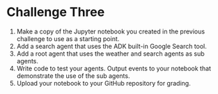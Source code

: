 # Challenge Three
1. Make a copy of the Jupyter notebook you created in the previous challenge to use as a
starting point.
2. Add a search agent that uses the ADK built-in Google Search tool.
3. Add a root agent that uses the weather and search agents as sub agents.
4. Write code to test your agents. Output events to your notebook that demonstrate the use
of the sub agents.
5. Upload your notebook to your GitHub repository for grading.